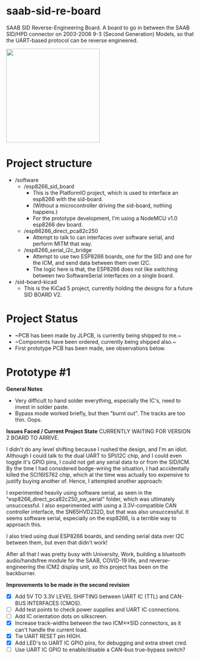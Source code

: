 # saab-sid-re-board
SAAB SID Reverse-Engineering Board.
A board to go in between the SAAB SID/HPD connector on 2003-2006 9-3 (Second Generation) Models, so that the UART-based protocol can be reverse engineered.

<img src="https://i.imgur.com/MEXQa4u.jpg" data-canonical-src="https://i.imgur.com/MEXQa4u.jpg" width="250" height="250" />

# Project structure
- /software
    - /esp8266_sid_board
      - This is the PlatformIO project, which is used to interface an esp8266 with the sid-board.
      - (Without a microcontroller driving the sid-board, nothing happens.)
      - For the prototype development, I'm using a NodeMCU v1.0 esp8266 dev board.
    - /esp86266_direct_pca82c250
      - Attempt to talk to can interfaces over software serial, and perform MITM that way.
    - /esp8266_serial_i2c_bridge
      - Attempt to use two ESP8266 boards, one for the SID and one for the ICM, and send data between them over I2C.
      - The logic here is that, the ESP8266 does not like switching between two SoftwareSerial interfaces on a single board.
- /sid-board-kicad 
  - This is the KiCad 5 project, currently holding the designs for a future SID BOARD V2.

# Project Status
- ~PCB has been made by JLPCB, is currently being shipped to me.~
- ~Components have been ordered, currently being shipped also.~
- First prototype PCB has been made, see observations below.

# Prototype #1
**General Notes**
- Very difficult to hand solder everything, especially the IC's, need to invest in solder paste.
- Bypass mode worked briefly, but then "burnt out". The tracks are too thin. Oops.

**Issues Faced / Current Project State**
CURRENTLY WAITING FOR VERSION 2 BOARD TO ARRIVE.

I didn't do any level shifting because I rushed the design, and I'm an idiot. Although I could talk to the dual UART to SPI/I2C chip, and I could even toggle it's GPIO pins, I could not get any serial data to or from the SID/ICM. 
By the time I had considered bodge-wiring the situation, I had accidentally killed the SCI16IS762 chip, which at the time was actually too expensive to justify buying another of. Hence, I attempted another approach:
 
I experimented heavily using software serial, as seen in the "esp8266_direct_pca82c250_sw_serial" folder, which was ultimately unsuccessful. I also experimented with using a 3.3V-compatible CAN controller interface, the SN65HVD232D, but that was also unsuccessful. It seems software serial, especially on the esp8266, is a terrible way to approach this.

I also tried using dual ESP8266 boards, and sending serial data over I2C between them, but even that didn't work!

After all that I was pretty busy with University, Work, building a bluetooth audio/handsfree module for the SAAB, COVID-19 life, and reverse-engineering the ICM2 display unit, so this project has been on the backburner.

**Improvements to be made in the second revision**
- [x] Add 5V TO 3.3V LEVEL SHIFTING between UART IC (TTL) and CAN-BUS INTERFACES (CMOS).
- [ ] Add test points to check power supplies and UART IC connections.
- [ ] Add IC orientation dots on silkscreen.
- [x] Increase track-widths between the two ICM<->SID connectors, as it can't handle the current load.
- [x] Tie UART RESET pin HIGH.
- [x] Add LED's to UART IC GPIO pins, for debugging and extra street cred.
- [ ] Use UART IC GPIO to enable/disable a CAN-bus true-bypass switch?
